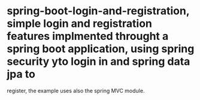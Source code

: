 # spring-boot-login-and-registration,  simple login and registration features implmented throught a spring boot application, using spring security yto login in and spring data jpa to 
register, the example uses also the spring MVC module.
